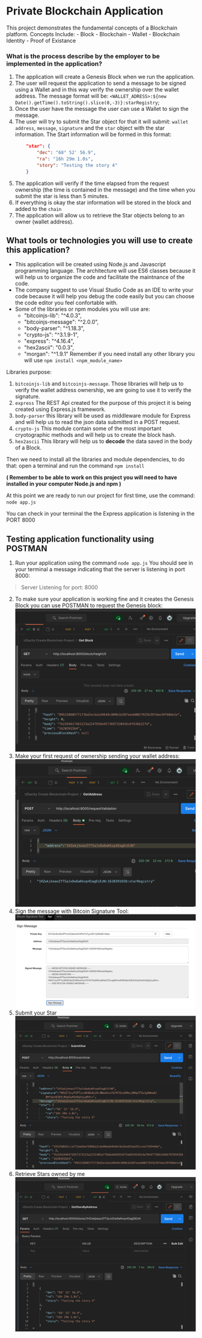 # Private Blockchain Application

This project demonstrates the fundamental concepts of a Blockchain platform.
Concepts Include:
    - Block
    - Blockchain
    - Wallet
    - Blockchain Identity
    - Proof of Existance

### What is the process describe by the employer to be implemented in the application?

1. The application will create a Genesis Block when we run the application.
2. The user will request the application to send a message to be signed using a Wallet and in this way verify the ownership over the wallet address. The message format will be: `<WALLET_ADRESS>:${new Date().getTime().toString().slice(0,-3)}:starRegistry`;
3. Once the user have the message the user can use a Wallet to sign the message.
4. The user will try to submit the Star object for that it will submit: `wallet address`, `message`, `signature` and the `star` object with the star information.
    The Start information will be formed in this format:
    ```json
        "star": {
            "dec": "68° 52' 56.9",
            "ra": "16h 29m 1.0s",
            "story": "Testing the story 4"
		}
    ```
5. The application will verify if the time elapsed from the request ownership (the time is contained in the message) and the time when you submit the star is less than 5 minutes.
6. If everything is okay the star information will be stored in the block and added to the `chain`
7. The application will allow us to retrieve the Star objects belong to an owner (wallet address). 


## What tools or technologies you will use to create this application?

- This application will be created using Node.js and Javascript programming language. The architecture will use ES6 classes
because it will help us to organize the code and facilitate the maintnance of the code.
- The company suggest to use Visual Studio Code as an IDE to write your code because it will help you debug the code easily
but you can choose the code editor you feel confortable with.
- Some of the libraries or npm modules you will use are:
    - "bitcoinjs-lib": "^4.0.3",
    - "bitcoinjs-message": "^2.0.0",
    - "body-parser": "^1.18.3",
    - "crypto-js": "^3.1.9-1",
    - "express": "^4.16.4",
    - "hex2ascii": "0.0.3",
    - "morgan": "^1.9.1"
    Remember if you need install any other library you will use `npm install <npm_module_name>`

Libraries purpose:

1. `bitcoinjs-lib` and `bitcoinjs-message`. Those libraries will help us to verify the wallet address ownership, we are going to use it to verify the signature.
2. `express` The REST Api created for the purpose of this project it is being created using Express.js framework.
3. `body-parser` this library will be used as middleware module for Express and will help us to read the json data submitted in a POST request.
4. `crypto-js` This module contain some of the most important cryotographic methods and will help us to create the block hash.
5. `hex2ascii` This library will help us to **decode** the data saved in the body of a Block.

Then we need to install all the libraries and module dependencies, to do that: open a terminal and run the command `npm install`

**( Remember to be able to work on this project you will need to have installed in your computer Node.js and npm )**

At this point we are ready to run our project for first time, use the command: `node app.js`

You can check in your terminal the the Express application is listening in the PORT 8000

## Testing application functionality using POSTMAN

1. Run your application using the command `node app.js`
You should see in your terminal a message indicating that the server is listening in port 8000:
> Server Listening for port: 8000

2. To make sure your application is working fine and it creates the Genesis Block you can use POSTMAN to request the Genesis block:
    ![Request: http://localhost:8000/block/height/0 ](https://github.com/jgoodtech/udacity-blockchain-dev/blob/master/Project_1/testing_pics/getBlockRequest.png)
3. Make your first request of ownership sending your wallet address:
    ![Request: http://localhost:8000/requestValidation ](https://github.com/jgoodtech/udacity-blockchain-dev/blob/master/Project_1/testing_pics/requestValidationRequest.png)
4. Sign the message with Bitcoin Signature Tool:
    ![Use the web based Bitcoin Signature Tool to sign a message](https://github.com/jgoodtech/udacity-blockchain-dev/blob/master/Project_1/testing_pics/signMessage.png)
5. Submit your Star
     ![Request: http://localhost:8000/submitstar](https://github.com/jgoodtech/udacity-blockchain-dev/blob/master/Project_1/testing_pics/submitStarRequest.png)
6. Retrieve Stars owned by me
    ![Request: http://localhost:8000/blocks/<WALLET_ADDRESS>](https://github.com/jgoodtech/udacity-blockchain-dev/blob/master/Project_1/testing_pics/getStarsByAddress.png)
